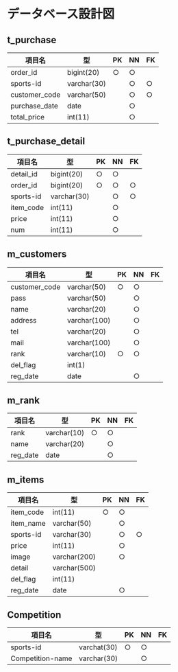 # データベース設計図

## t_purchase

|項目名|型|PK|NN|FK|
|-----|--|--|--|--|
|order_id|bigint(20)|○|○||
|sports-id|varchar(30)||○|○|
|customer_code|varchar(50)||○|○|
|purchase_date|date||○||
|total_price|int(11)||○||

## t_purchase_detail

|項目名|型|PK|NN|FK|
|-----|--|--|--|--|
|detail_id|bigint(20)|○|○||
|order_id|bigint(20) |○|○|○|
|sports-id|varchar(30)||○|○|
|item_code|int(11)||○||
|price|int(11)||○||
|num|int(11)||○||

## m_customers

|項目名|型|PK|NN|FK|
|-----|--|--|--|--|
|customer_code|varchar(50)|○|○||
|pass|varchar(50)||○||
|name|varchar(20)||○||
|address|varchar(100)||○||
|tel|varchar(20)||○||
|mail|varchar(100)||○||
|rank|varchar(10)|○|○||
|del_flag|int(1)||||
|reg_date|date||○||

## m_rank

|項目名|型|PK|NN|FK|
|-----|--|--|--|--|
|rank|varchar(10)|○|○||
|name|varchar(20)||○||
|reg_date|date||○||

## m_items

|項目名|型|PK|NN|FK|
|-----|--|--|--|--|
|item_code|int(11)|○|○||
|item_name|varchar(50)||○||
|sports-id|varchar(30)||○|○|
|price|int(11)||○||
|image|varchar(200)||○||
|detail|varchar(500)||||
|del_flag|int(11)||||
|reg_date|date||○||

## Competition
 
|項目名|型|PK|NN|FK|
|-----|--|--|--|--|
|sports-id|varchat(30)|○|○||
|Competition-name|varchar(30)||○||
